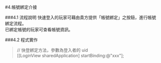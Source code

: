 #4.帳號綁定介接

###4.1 流程說明
快速登入的玩家可藉由貴方提供「帳號綁定」之按鈕，進行帳號綁定流程。<br>
已綁定帳號的玩家可查看帳號資訊。

###4.2 程式實作
>// 快登綁定方法，參數為登入者的 uid<br>
>[[LoginView sharedApplication] startBinding:@"xxx"];

